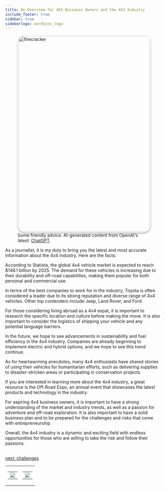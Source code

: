 ```yaml
---
title: An Overview for 4X4 Business Owners and the 4X4 Industry
include_footer: true
sidebar: true
sidebarlogo: wordojos_logo
---
```

<figure>
    <img src="/uploads/small/4x4s.jpg" style="width: 100%;height: 630px;padding: 3px; box-shadow: 0 3px 5px rgba(0,0,0,.3);border-radius: 25px;overflow: hidden;border: none;" align="middle"; alt='firecracker';/>
    <figcaption>Some friendly advice.  AI-generated content from OpenAI's latest: <a href="https://openai.com/blog/chatgpt/" >ChatGPT</a>.</figcaption>
</figure>
<p>
<p>
As a journalist, it is my duty to bring you the latest and most accurate information about the 4x4 industry. Here are the facts:

According to Statista, the global 4x4 vehicle market is expected to reach $148.1 billion by 2025. The demand for these vehicles is increasing due to their durability and off-road capabilities, making them popular for both personal and commercial use.

In terms of the best companies to work for in the industry, Toyota is often considered a leader due to its strong reputation and diverse range of 4x4 vehicles. Other top contenders include Jeep, Land Rover, and Ford.

For those considering living abroad as a 4x4 expat, it is important to research the specific location and culture before making the move. It is also important to consider the logistics of shipping your vehicle and any potential language barriers.

In the future, we hope to see advancements in sustainability and fuel efficiency in the 4x4 industry. Companies are already beginning to implement electric and hybrid options, and we hope to see this trend continue.

As for heartwarming anecdotes, many 4x4 enthusiasts have shared stories of using their vehicles for humanitarian efforts, such as delivering supplies to disaster-stricken areas or participating in conservation projects.

If you are interested in learning more about the 4x4 industry, a great resource is the Off-Road Expo, an annual event that showcases the latest products and technology in the industry.

For aspiring 4x4 business owners, it is important to have a strong understanding of the market and industry trends, as well as a passion for adventure and off-road exploration. It is also important to have a solid business plan and to be prepared for the challenges and risks that come with entrepreneurship.

Overall, the 4x4 industry is a dynamic and exciting field with endless opportunities for those who are willing to take the risk and follow their passions.

<br>
<a href="https://workdojos.com/4X4s/challenges">next: challenges</a>
</p>
<table border="0" cellpadding="0" cellspacing="0" width="600" id="templateColumns">
    <tr>
        <td align="center" valign="top" width="50%" class="templateColumnContainer">
            <table border="0" cellpadding="10" cellspacing="0" height="100%" width="100px">
                <tr>
                    <td class="leftColumnContent">
                      <a href="https://4X4s.workdojos.com">
                        <img src="/uploads/d.svg" class="columnImage" />
                    </td>
                </tr>
            </table>
        </td>
        <td align="center" valign="top" width="50%" class="templateColumnContainer">
            <table border="0" cellpadding="10" cellspacing="0" height="100%" width="100px">
                <tr>
                    <td class="rightColumnContent">
                      <a href="https://videogamers.workdojos.com">
                        <img src="/uploads/randomdojo.svg" class="columnImage" />
                    </td>
            </table>
        </td>
    </tr>
</table>